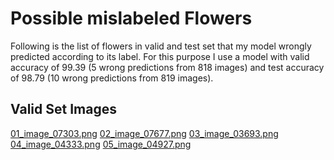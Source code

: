 # Possible mislabeled Flowers

Following is the list of flowers in valid and test set that my model wrongly predicted according to its label. 
For this purpose I use a model with valid accuracy of 99.39 (5 wrong predictions from 818 images) and test accuracy 
of 98.79 (10 wrong predictions from 819 images).

## Valid Set Images
[01_image_07303.png](https://github.com/cahya-wirawan/Udacity-Course/blob/master/images/valid/01_image_07303.png)
[02_image_07677.png](https://github.com/cahya-wirawan/Udacity-Course/blob/master/images/valid/02_image_07677.png)
[03_image_03693.png](https://github.com/cahya-wirawan/Udacity-Course/blob/master/images/valid/03_image_03693.png)
[04_image_04333.png](https://github.com/cahya-wirawan/Udacity-Course/blob/master/images/valid/04_image_04333.png)
[05_image_04927.png](https://github.com/cahya-wirawan/Udacity-Course/blob/master/images/valid/05_image_04927.png)


